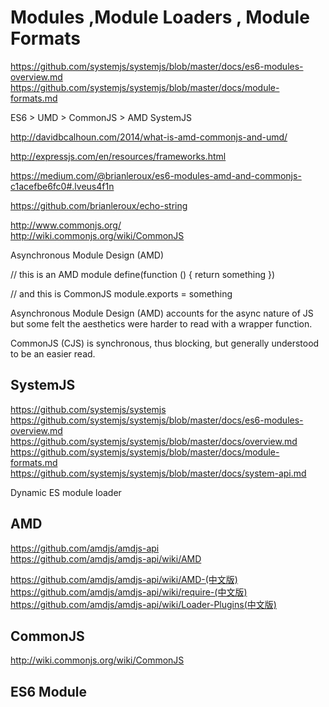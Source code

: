 # Modules ,Module Loaders , Module Formats   

https://github.com/systemjs/systemjs/blob/master/docs/es6-modules-overview.md 
https://github.com/systemjs/systemjs/blob/master/docs/module-formats.md  









ES6 > UMD > CommonJS > AMD  SystemJS



http://davidbcalhoun.com/2014/what-is-amd-commonjs-and-umd/  



http://expressjs.com/en/resources/frameworks.html

https://medium.com/@brianleroux/es6-modules-amd-and-commonjs-c1acefbe6fc0#.lveus4f1n

https://github.com/brianleroux/echo-string

http://www.commonjs.org/  
http://wiki.commonjs.org/wiki/CommonJS  

Asynchronous Module Design (AMD)


// this is an AMD module
define(function () {
  return something
})

// and this is CommonJS
module.exports = something

Asynchronous Module Design (AMD) accounts for the async nature of JS but some felt the aesthetics were harder to read with a wrapper function.


CommonJS (CJS) is synchronous, thus blocking, but generally understood to be an easier read.





## SystemJS  
https://github.com/systemjs/systemjs  
https://github.com/systemjs/systemjs/blob/master/docs/es6-modules-overview.md  
https://github.com/systemjs/systemjs/blob/master/docs/overview.md  
https://github.com/systemjs/systemjs/blob/master/docs/module-formats.md  
https://github.com/systemjs/systemjs/blob/master/docs/system-api.md  

Dynamic ES module loader  


## AMD  
https://github.com/amdjs/amdjs-api  
https://github.com/amdjs/amdjs-api/wiki/AMD  

https://github.com/amdjs/amdjs-api/wiki/AMD-(中文版)  
https://github.com/amdjs/amdjs-api/wiki/require-(中文版)  
https://github.com/amdjs/amdjs-api/wiki/Loader-Plugins(中文版)  

## CommonJS  
http://wiki.commonjs.org/wiki/CommonJS  


## ES6 Module  






